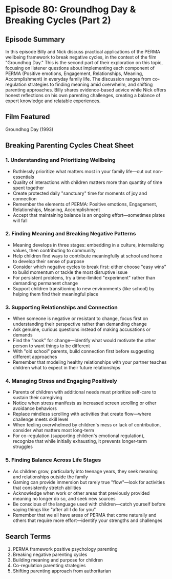 # Episode 80: Groundhog Day & Breaking Cycles (Part 2)

## Episode Summary
In this episode Billy and Nick discuss practical applications of the PERMA wellbeing framework to break negative cycles, in the context of the film "Groundhog Day." This is the second part of their exploration on this topic, focusing on listener questions about implementing each component of PERMA (Positive emotions, Engagement, Relationships, Meaning, Accomplishment) in everyday family life. The discussion ranges from co-regulation strategies to finding meaning amid overwhelm, and shifting parenting approaches. Billy shares evidence-based advice while Nick offers honest reflections on his own parenting challenges, creating a balance of expert knowledge and relatable experiences.

## Film Featured
Groundhog Day (1993)

## Breaking Parenting Cycles Cheat Sheet

### 1. Understanding and Prioritizing Wellbeing
- Ruthlessly prioritize what matters most in your family life—cut out non-essentials
- Quality of interactions with children matters more than quantity of time spent together
- Create protected daily "sanctuary" time for moments of joy and connection
- Remember the elements of PERMA: Positive emotions, Engagement, Relationships, Meaning, Accomplishment
- Accept that maintaining balance is an ongoing effort—sometimes plates will fall

### 2. Finding Meaning and Breaking Negative Patterns
- Meaning develops in three stages: embedding in a culture, internalizing values, then contributing to community
- Help children find ways to contribute meaningfully at school and home to develop their sense of purpose
- Consider which negative cycles to break first: either choose "easy wins" to build momentum or tackle the most disruptive issue
- For persistent problems, try a time-limited "experiment" rather than demanding permanent change
- Support children transitioning to new environments (like school) by helping them find their meaningful place

### 3. Supporting Relationships and Connection
- When someone is negative or resistant to change, focus first on understanding their perspective rather than demanding change
- Ask genuine, curious questions instead of making accusations or demands
- Find the "hook" for change—identify what would motivate the other person to want things to be different
- With "old school" parents, build connection first before suggesting different approaches
- Remember that modeling healthy relationships with your partner teaches children what to expect in their future relationships

### 4. Managing Stress and Engaging Positively
- Parents of children with additional needs must prioritize self-care to sustain their caregiving
- Notice when stress manifests as increased screen scrolling or other avoidance behaviors
- Replace mindless scrolling with activities that create flow—where challenge meets skill level
- When feeling overwhelmed by children's mess or lack of contribution, consider what matters most long-term
- For co-regulation (supporting children's emotional regulation), recognize that while initially exhausting, it prevents longer-term struggles

### 5. Finding Balance Across Life Stages
- As children grow, particularly into teenage years, they seek meaning and relationships outside the family
- Gaming can provide immersion but rarely true "flow"—look for activities that consistently stretch abilities
- Acknowledge when work or other areas that previously provided meaning no longer do so, and seek new sources
- Be conscious of the language used with children—catch yourself before saying things like "after all I do for you"
- Remember that we all have areas of PERMA that come naturally and others that require more effort—identify your strengths and challenges

## Search Terms
1. PERMA framework positive psychology parenting
2. Breaking negative parenting cycles
3. Building meaning and purpose for children
4. Co-regulation parenting strategies
5. Shifting parenting approach from authoritarian